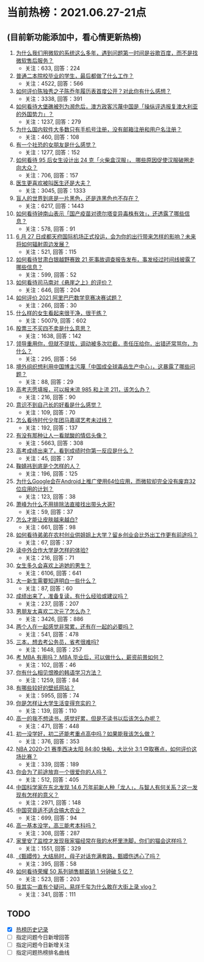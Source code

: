 # 当前热榜：2021.06.27-21点
## (目前新功能添加中，看心情更新热榜)
1. [为什么我们用微软的系统这么多年，遇到问题第一时间是谷歌百度，而不是找微软售后服务？](https://www.zhihu.com/question/463391853)
    * 关注：633, 回答：224
2. [普通二本院校毕业的学生，最后都做了什么工作？](https://www.zhihu.com/question/267563742)
    * 关注：4522, 回答：566
3. [如何评价陈独秀之子陈乔年履历表首度公开？对此你有什么感想？](https://www.zhihu.com/question/464933522)
    * 关注：3338, 回答：391
4. [如何看待大堡礁被列为濒危后，澳方政客污蔑中国是「操纵评选报复澳大利亚的外国势力」？](https://www.zhihu.com/question/466643968)
    * 关注：1237, 回答：279
5. [为什么国内软件大多数只有手机号注册，没有邮箱注册和用户名注册？](https://www.zhihu.com/question/331360215)
    * 关注：460, 回答：108
6. [有一个社恐的女朋友是什么感觉？](https://www.zhihu.com/question/323962570)
    * 关注：1277, 回答：152
7. [如何看待 95 后女生设计出 24 克「火柴盒汉服」， 哪些原因促使汉服破圈走向大众？](https://www.zhihu.com/question/467576874)
    * 关注：706, 回答：157
8. [医生更喜欢被叫医生还是大夫？](https://www.zhihu.com/question/392695588)
    * 关注：3045, 回答：1333
9. [盲人的世界到底是一片黑色，还是连黑色也不存在？](https://www.zhihu.com/question/48476818)
    * 关注：6217, 回答：1443
10. [如何看待钟南山表示「国产疫苗对德尔塔变异毒株有效」，还透露了哪些信息？](https://www.zhihu.com/question/467727614)
    * 关注：578, 回答：91
11. [6 月 27 日成都天府国际机场正式投运，会为你的出行带来怎样的影响？未来将如何辐射周边发展？](https://www.zhihu.com/question/467116966)
    * 关注：521, 回答：115
12. [如何看待甘肃白银越野赛致 21 死事故调查报告发布，事发经过时间线披露了哪些信息？](https://www.zhihu.com/question/467819232)
    * 关注：599, 回答：52
13. [如何看待司马南对《悬崖之上》的评价？](https://www.zhihu.com/question/462226337)
    * 关注：646, 回答：204
14. [如何评价 2021 阿里巴巴数学竞赛决赛试题？](https://www.zhihu.com/question/467903915)
    * 关注：266, 回答：30
15. [什么样的女生看起来很干净，很干练？](https://www.zhihu.com/question/23796174)
    * 关注：50079, 回答：602
16. [股票三不买四不卖是什么意思？](https://www.zhihu.com/question/453247969)
    * 关注：1638, 回答：142
17. [领导重用你，但就不提拔，调动被多次拦截，责任压给你，出错还常骂你，为什么？](https://www.zhihu.com/question/371428511)
    * 关注：295, 回答：56
18. [境外组织想利用中国博主污蔑「中国成全球毒品生产中心」，这暴露了哪些问题？](https://www.zhihu.com/question/467242610)
    * 关注：88, 回答：29
19. [高考志愿填报，可以报末流 985 和上流 211，该怎么办？](https://www.zhihu.com/question/466861114)
    * 关注：216, 回答：90
20. [意识不到自己长的好看是什么感觉？](https://www.zhihu.com/question/461571422)
    * 关注：109, 回答：70
21. [怎么看待时代少年团马嘉祺艺考未过线？](https://www.zhihu.com/question/467985728)
    * 关注：192, 回答：137
22. [有没有那种让人一看就酸的情侣头像？](https://www.zhihu.com/question/432753689)
    * 关注：5663, 回答：308
23. [高考成绩出来了，看到成绩时你第一反应是什么？](https://www.zhihu.com/question/282112238)
    * 关注：45, 回答：37
24. [鞠婧祎到底是个怎样的人？](https://www.zhihu.com/question/451531217)
    * 关注：196, 回答：125
25. [为什么Google会在Android上推广使用64位应用，而微软却完全没有废弃32位应用的计划？](https://www.zhihu.com/question/461368950)
    * 关注：123, 回答：38
26. [萧峰为什么不用排除法直接找出带头大哥?](https://www.zhihu.com/question/465793725)
    * 关注：59, 回答：37
27. [怎么才能让皮肤越来越白?](https://www.zhihu.com/question/458127901)
    * 关注：661, 回答：98
28. [如何看待弟弟在农村创业供姐姐上大学？留乡创业会比外出工作更有前途吗？](https://www.zhihu.com/question/467948955)
    * 关注：67, 回答：37
29. [读中外合作大学是怎样的体验?](https://www.zhihu.com/question/370794883)
    * 关注：216, 回答：71
30. [女生多久会喜欢上追她的男生？](https://www.zhihu.com/question/318419047)
    * 关注：6106, 回答：641
31. [大一新生需要知道明白一些什么？](https://www.zhihu.com/question/464836526)
    * 关注：87, 回答：60
32. [成绩出来了，准备复读，有什么经验或建议吗？](https://www.zhihu.com/question/466920064)
    * 关注：237, 回答：207
33. [男朋友太喜欢二次元了怎么办？](https://www.zhihu.com/question/402086093)
    * 关注：3426, 回答：886
34. [两个人在一起感觉非常累，还有在一起的必要吗？](https://www.zhihu.com/question/462421326)
    * 关注：541, 回答：478
35. [三本，想去考公务员，省考很难吗?](https://www.zhihu.com/question/332487091)
    * 关注：1648, 回答：257
36. [考 MBA 有用吗？ MBA 毕业后，可以做什么，薪资前景如何？](https://www.zhihu.com/question/424963203)
    * 关注：102, 回答：46
37. [你有什么相见恨晚的韩语学习方法？](https://www.zhihu.com/question/32217419)
    * 关注：1259, 回答：84
38. [有哪些较好的壁纸网站？](https://www.zhihu.com/question/32762402)
    * 关注：5955, 回答：74
39. [你是怎样让大学生活变得充实的？](https://www.zhihu.com/question/458754159)
    * 关注：139, 回答：110
40. [高一的我不想读书，感觉好累，但是不读书以后该怎么办呢？](https://www.zhihu.com/question/462952243)
    * 关注：471, 回答：448
41. [初一没学好，初二还能考重点高中吗？如果能我该怎么做？](https://www.zhihu.com/question/461543465)
    * 关注：376, 回答：353
42. [NBA 2020-21 赛季西决太阳 84:80 快船，大比分 3:1 夺取赛点，如何评价这场比赛？](https://www.zhihu.com/question/468067856)
    * 关注：339, 回答：189
43. [你会为了前途放弃一个很爱你的人吗？](https://www.zhihu.com/question/465840049)
    * 关注：512, 回答：405
44. [中国科学家在东北发现 14.6 万年前新人种「龙人」，与智人有何关系？这一发现有怎样的意义？](https://www.zhihu.com/question/467654212)
    * 关注：2971, 回答：148
45. [中国究竟适不适合搞大农业？](https://www.zhihu.com/question/323105287)
    * 关注：699, 回答：94
46. [高一基本没学，高三能考本科吗？](https://www.zhihu.com/question/465880433)
    * 关注：308, 回答：287
47. [家里安了监控才发现我家猫经常在我的水杯里洗脚，你们的猫会这样吗？](https://www.zhihu.com/question/459983017)
    * 关注：1551, 回答：329
48. [《甄嬛传》大结局时，母子对话充满套路，甄嬛伤透心了吗？](https://www.zhihu.com/question/404317643)
    * 关注：395, 回答：58
49. [如何看待荣耀 50 系列销售额首销 1 分钟破 5 亿？](https://www.zhihu.com/question/467418330)
    * 关注：523, 回答：203
50. [我其实一直有个疑问，易烊千玺为什么敢在大街上录 vlog？](https://www.zhihu.com/question/464875636)
    * 关注：341, 回答：111
## TODO
* [x] [热榜历史记录](hot_history/AllHot.md)
* [ ] 指定问题今日新增回答
* [ ] 指定问题今日新增关注
* [ ] 指定问题热榜排名曲线
